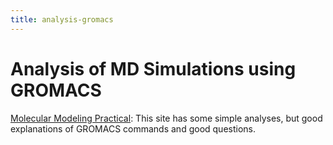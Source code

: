 ```yaml
---
title: analysis-gromacs
---
```


# Analysis of MD Simulations using GROMACS

[Molecular Modeling Practical](http://www.cgmartini.nl/~mdcourse/analysis1.html): This site has some simple analyses, but good explanations of GROMACS commands and good questions.
